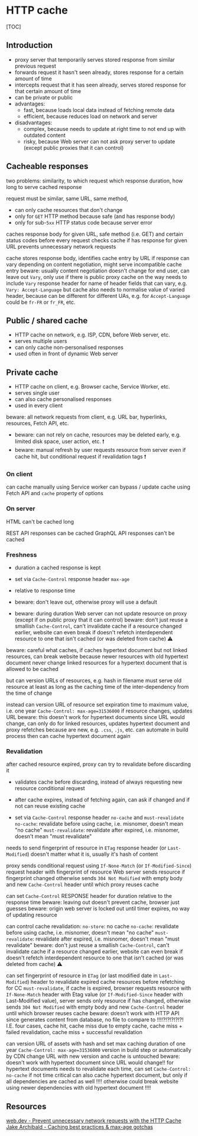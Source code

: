 # HTTP cache

[TOC]


<!-- ToDo: finish -->

## Introduction

- proxy server that temporarily serves stored response from similar previous request
- forwards request it hasn't seen already, stores response for a certain amount of time
- intercepts request that it has seen already, serves stored response for that certain amount of time
- can be private or public
- advantages:
  - fast, because loads local data instead of fetching remote data
  - efficient, because reduces load on network and server
- disadvantages:
  - complex, because needs to update at right time to not end up with outdated content
  - risky, because Web server can not ask proxy server to update (except public proxies that it can control)



## Cacheable responses

two problems:
similarity, to which request which response
duration, how long to serve cached response

request must be similar, same URL, same method, 

- can only cache resources that don't change
- only for `GET` HTTP method because safe (and has response body)
- only for sub-`5xx` HTTP status code because server error

<!-- ToDo: update below, only in certain conditions, safe method, headers etc -->

caches response body for given URL, safe method (i.e. GET) and certain status codes
before every request checks cache if has response for given URL
prevents unnecessary network requests

cache stores response body, identifies cache entry by URL
  if response can vary depending on content negotiation, might serve incompatible cache entry
  beware: usually content negotiation doesn't change for end user, can leave out `Vary`, only use if there is public proxy cache on the way
  needs to include `Vary` response header for name of header fields that can vary, e.g. `Vary: Accept-Language`
  but cache also needs to normalise value of varied header, because can be different for different UAs, e.g. for `Accept-Language` could be `fr-FR` or `fr_FR`, etc.



## Public / shared cache

- HTTP cache on network, e.g. ISP, CDN, before Web server, etc.
- serves multiple users
- can only cache non-personalised responses
- used often in front of dynamic Web server



## Private cache

- HTTP cache on client, e.g. Browser cache, Service Worker, etc.
- serves single user
- can also cache personalised responses
- used in every client

beware: all network requests from client, e.g. URL bar, hyperlinks, resources, Fetch API, etc.

- beware: can not rely on cache, resources may be deleted early, e.g. limited disk space, user action, etc. ❗️
- beware: manual refresh by user requests resource from server even if cache hit, but conditional request if revalidation tags ❗️

### On client

can cache manually using Service worker
can bypass / update cache using Fetch API and `cache` property of options






### On server

HTML can't be cached long

REST API responses can be cached
GraphQL API responses can't be cached

### Freshness

- duration a cached response is kept
- set via `Cache-Control` response header `max-age`
- relative to response time
- beware: don't leave out, otherwise proxy will use a default

- beware: during duration Web server can not update resource on proxy (except if on public proxy that it can control)
beware: don't just reuse a smallish `Cache-Control`, can't invalidate cache if a resource changed earlier, website can even break if doesn't refetch interdependent resource to one that isn't cached (or was deleted from cache) ⚠️

<!-- todo: update hypertext document + linked resource ==> two inder-dependent resources (e.g. hypertext document and CSS) -->

beware: careful what caches, if caches hypertext document but not linked resources, can break website because newer resources with old hypertext document
never change linked resources for a hypertext document that is allowed to be cached

but can version URLs of resources, e.g. hash in filename
must serve old resource at least as long as the caching time of the inter-dependency from the time of change

instead can version URL of resource
set expiration time to maximum value, i.e. one year `Cache-Control: max-age=31536000`
if resource changes, updates URL
beware: this doesn't work for hypertext documents since URL would change, can only do for linked resources, updates hypertext document and proxy refetches because are new, e.g. `.css`, `.js`, etc.
can automate in build process
then can cache hypertext document again

### Revalidation

after cached resource expired, proxy can try to revalidate before discarding it
- validates cache before discarding, instead of always requesting new resource
conditional request
- after cache expires, instead of fetching again, can ask if changed and if not can reuse existing cache

- set via `Cache-Control` response header `no-cache` and `must-revalidate`
  `no-cache`: revalidate before using cache, i.e. misnomer, doesn't mean "no cache"
  `must-revalidate`: revalidate after expired, i.e. misnomer, doesn't mean "must revalidate"

needs to send fingerprint of resource in `ETag` response header (or `Last-Modified`)
doesn't matter what it is, usually it's hash of content

proxy sends conditional request using `If-None-Match` (or `If-Modified-Since`) request header with fingerprint of resource
Web server sends resource if fingerprint changed
otherwise sends `304 Not Modified` with empty body and new `Cache-Control` header until which proxy reuses cache


<!-- vvv OLD OLD OLD vvv -->

can set `Cache-Control` RESPONSE header for duration relative to the response time
beware: leaving out doesn't prevent cache, browser just guesses
beware: origin web server is locked out until timer expires, no way of updating resource

can control cache revalidation:
  `no-store`: no cache
  `no-cache`: revalidate before using cache, i.e. misnomer, doesn't mean "no cache"
  `must-revalidate`: revalidate after expired, i.e. misnomer, doesn't mean "must revalidate"
beware: don't just reuse a smallish `Cache-Control`, can't invalidate cache if a resource changed earlier, website can even break if doesn't refetch interdependent resource to one that isn't cached (or was deleted from cache) ⚠️

can set fingerprint of resource in `ETag` (or last modified date in `Last-Modified`) header to revalidate expired cache resources before refetching
for CC `must-revalidate`, if cache is expired, browser requests resource with `If-None-Match` header with Etag value (or `If-Modified-Since` header with Last-Modified value), server sends only resource if has changed, otherwise sends `304 Not Modified` with empty body and new `Cache-Control` header until which browser reuses cache
beware: doesn't work with HTTP API since generates content from database, no file to compare to !!!!?!?!?!?!?!
I.E. four cases, cache hit, cache miss due to empty cache, cache miss + failed revalidation, cache miss + successful revalidation



can version URL of assets with hash and set max caching duration of one year `Cache-Control: max-age=31536000`
  version in build step or automatically by CDN
  change URL with new version and cache is untouched
beware: doesn't work with hypertext document since URL would change!!
for hypertext documents needs to revalidate each time, can set `Cache-Control: no-cache`
if not time critical can also cache hypertext document, but only if all dependencies are cached as well !!!! otherwise could break website using newer dependencies with old hypertext document !!!!

## Resources

[web.dev - Prevent unnecessary network requests with the HTTP Cache](https://web.dev/http-cache/)
[Jake Archibald - Caching best practices & max-age gotchas](https://jakearchibald.com/2016/caching-best-practices/)